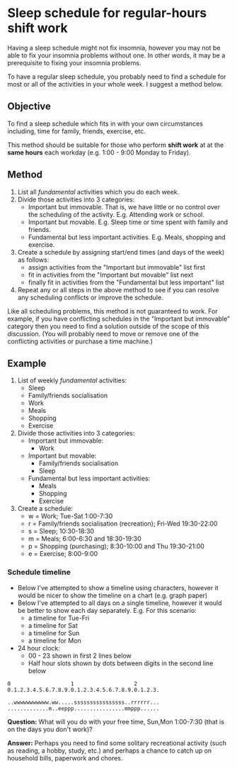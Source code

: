 # Sleep schedule for regular-hours shift work

Having a sleep schedule might not fix insomnia, however you may not be
able to fix your insomnia problems without one. In other words, it may
be a prerequisite to fixing your insomnia problems.

To have a regular sleep schedule, you probably need to find a schedule
for most or all of the activities in your whole week. I suggest a method
below.

## Objective

To find a sleep schedule which fits in with your own circumstances
including, time for family, friends, exercise, etc.

This method should be suitable for those who perform **shift work** at
at the **same hours** each workday (e.g. 1:00 - 9:00 Monday to Friday).

## Method

1. List all *fundamental* activities which you do each week.
1. Divide those activities into 3 categories:
   - Important but immovable. That is, we have little or no control over
     the scheduling of the activity. E.g. Attending work or school.
   - Important but movable. E.g. Sleep time or time spent with family
     and friends.
   - Fundamental but less important activities. E.g. Meals, shopping
     and exercise.
1. Create a schedule by assigning start/end times (and days of the week)
   as follows:
   - assign activities from the "Important but immovable" list first
   - fit in activities from the "Important but movable" list next
   - finally fit in activities from the "Fundamental but less
     important" list
1. Repeat any or all steps in the above method to see if you can
   resolve any scheduling conflicts or improve the schedule.

Like all scheduling problems, this method is not guaranteed to work.
For example, if you have conflicting schedules in the "Important but
immovable" category then you need to find a solution outside of the
scope of this discussion. (You will probably need to move or remove 
one of the conflicting activities or purchase a time machine.)

## Example

1. List of weekly *fundamental* activities:
   - Sleep
   - Family/friends socialisation
   - Work
   - Meals
   - Shopping
   - Exercise
1. Divide those activities into 3 categories:
   - Important but immovable:
     + Work
   - Important but movable:
     + Family/friends socialisation
     + Sleep
   - Fundamental but less important activities:
     + Meals
     + Shopping
     + Exercise
1. Create a schedule:
   - w = Work; Tue-Sat 1:00-7:30
   - r = Family/friends socialisation (recreation); Fri-Wed 19:30-22:00
   - s = Sleep; 10:30-18:30
   - m = Meals; 6:00-6:30 and 18:30-19:30
   - p = Shopping (purchasing); 8:30-10:00 and Thu 19:30-21:00
   - e = Exercise; 8:00-9:00

### Schedule timeline

- Below I've attempted to show a timeline using characters, however
  it would be nicer to show the timeline on a chart (e.g. graph paper)
- Below I've attempted to all days on a single timeline, however it
  would be better to show each day separately. E.g. For this scenario:
  + a timeline for Tue-Fri
  + a timeline for Sat
  + a timeline for Sun
  + a timeline for Mon
- 24 hour clock:
  + 00 - 23 shown in first 2 lines below
  + Half hour slots shown by dots between digits in the second line below

```
0                   1                   2
0.1.2.3.4.5.6.7.8.9.0.1.2.3.4.5.6.7.8.9.0.1.2.3.

..wwwwwwwwwww.ww.....ssssssssssssssss..rrrrrr...
.............m..eeppp................mmppp......
```

**Question:** What will you do with your free time, Sun,Mon 1:00-7:30
(that is on the days you don't work)?

**Answer:** Perhaps you need to find some solitary recreational
activity (such as reading, a hobby, study, etc.) and perhaps a
chance to catch up on household bills, paperwork and chores.


